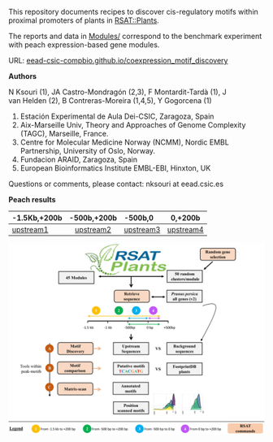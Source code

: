 
This repository documents recipes to discover cis-regulatory motifs within proximal promoters of plants in [RSAT::Plants](http://rsat.eead.csic.es/plants). 

The reports and data in [Modules/](./Modules/) correspond to the benchmark experiment with peach expression-based gene modules.

URL: [eead-csic-compbio.github.io/coexpression_motif_discovery](https://eead-csic-compbio.github.io/coexpression_motif_discovery)

**Authors**

N Ksouri (1), JA Castro-Mondragón (2,3), F Montardit-Tardà (1), J van Helden (2), B Contreras-Moreira (1,4,5), Y Gogorcena (1)

1. Estación Experimental de Aula Dei-CSIC, Zaragoza, Spain
2. Aix-Marseille Univ, Theory and Approaches of Genome Complexity (TAGC), Marseille, France.
3. Centre for Molecular Medicine Norway (NCMM), Nordic EMBL Partnership, University of Oslo, Norway.
4. Fundacion ARAID, Zaragoza, Spain
5. European Bioinformatics Institute EMBL-EBI, Hinxton, UK

Questions or comments, please contact: nksouri at eead.csic.es

**Peach results**

|-1.5Kb,+200b|-500b,+200b|-500b,0|0,+200b|
|:---------|:--------:|:---------|:--------:|
|[upstream1](./upstream1.html) | [upstream2](./upstream2.html)| [upstream3](./upstream3.html) | [upstream4](./upstream4.html)| 



![**Legend.** Summary](./home_image.jpg)

